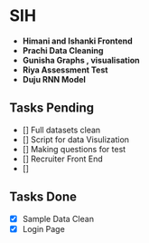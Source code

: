 # SIH
* __Himani and Ishanki Frontend__
* __Prachi Data Cleaning__
* __Gunisha Graphs , visualisation__
* __Riya Assessment Test__
* __Duju RNN Model__

## Tasks Pending
- [] Full datasets clean
- [] Script for data Visulization
- [] Making questions for test
- [] Recruiter Front End
- [] 

## Tasks Done
- [x] Sample Data Clean
- [x] Login Page 

